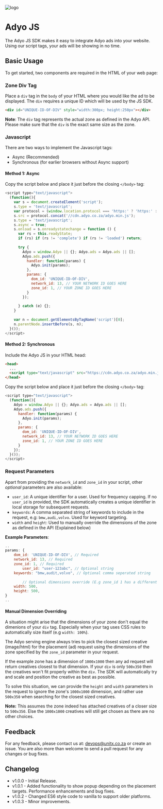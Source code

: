 ![logo](https://i.imgur.com/NHC1sJX.png)

# Adyo JS 

The Adyo JS SDK makes it easy to integrate Adyo ads into your website. Using our script tags, your ads will be showing in no time.

## Basic Usage

To get started, two components are required in the HTML of your web page:

### Zone Div Tag

Place a `div` tag in the `body` of your HTML where you would like the ad to be displayed. The `div` requires a unique ID which will be used by the JS SDK.

``` html
<div id="UNIQUE-ID-OF-DIV" style="width:300px; height:250px"></div>
```
**Note**: The `div` tag represents the actual zone as defined in the Adyo API. Please make sure that the `div` is the exact same size as the zone.

### Javascript

There are two ways to implement the Javascript tags:

* Async (Recommended)
* Synchronous (for earlier browsers without Async support)

#### Method 1: Async

Copy the script below and place it just before the closing `</body>` tag:

```js
<script type="text/javascript">
  (function(){
    var s = document.createElement('script'); 
    s.type = 'text/javascript';
    var protocol = (window.location.protocol === 'https:' ? 'https:' : 'http:');
    s.src = protocol.concat('//cdn.adyo.co.za/adyo.min.js');
    s.type = 'text/javascript';
    s.async = true;
    s.onload = s.onreadystatechange = function () {
      var rs = this.readyState; 
      if (rs) if (rs != 'complete') if (rs != 'loaded') return;
  
      try {
        Adyo = window.Adyo || {}; Adyo.ads = Adyo.ads || [];
        Adyo.ads.push({
          handler: function(params) { 
            Adyo.init(params); 
          },
          params: { 
            dom_id: 'UNIQUE-ID-OF-DIV',
            network_id: 13, // YOUR NETWORK ID GOES HERE
            zone_id: 1, // YOUR ZONE ID GOES HERE
          }
        });
        
      } catch (e) {};
    }
  
    var n = document.getElementsByTagName('script')[0]; 
    n.parentNode.insertBefore(s, n);
  }());
</script>
```



#### Method 2: Synchronous

Include the Adyo JS in your HTML head:

``` html
<head>
  ...
  <script type="text/javascript" src="https://cdn.adyo.co.za/adyo.min.js"></script>
</head>
```


Copy the script below and place it just before the closing `</body>` tag:

```javascript
<script type="text/javascript">
  (function(){
    Adyo = window.Adyo || {}; Adyo.ads = Adyo.ads || [];
    Adyo.ads.push({
      handler: function(params) { 
        Adyo.init(params); 
      },
      params: { 
        dom_id: 'UNIQUE-ID-OF-DIV',
        network_id: 13, // YOUR NETWORK ID GOES HERE
        zone_id: 1, // YOUR ZONE ID GOES HERE
      }
    });
  }());
</script>	
```




### Request Parameters

Apart from providing the `network_id` and `zone_id` in your script, other *optional* parameters are also available:

* `user_id`: A unique identifier for a user. Used for frequency capping. If no `user_id` is provided, the SDK automatically creates a unique identifier in local storage for subsequent requests.
* `keywords`: A comma separated string of keywords to include in the request, e.g: `bmw,audi,volvo`. Used for keyword targeting.
* `width` and `height`: Used to manually override the dimensions of the zone as defined in the API (Explained below)



**Example Parameters**:

```javascript
..
params: { 
	dom_id: 'UNIQUE-ID-OF-DIV', // Required
	network_id: 13, // Required
	zone_id: 1, // Required
        user_id: "user-123abc", // Optional string
  	keywords: "bmw,audit,volvo", // Optional comma seperated string
      
        // Optional dimensions override (E.g zone_id 1 has a different height and width to our current situation). Used to fetch the closest sized ad.
  	width: 500,
  	height: 500,
}
..
```



#### Manual Dimension Overriding

A situation might arise that the dimensions of your zone don't equal the dimenions of your `div` tag. Especially when your tag uses CSS rules to automatically size itself (e.g `width: 100%`).

The Adyo serving engine always tries to pick the closest sized creative (image/html) for the placement (ad) request using the dimensions of the zone specified by the `zone_id` parameter in your request.

If the example zone has a dimension of `1000x1000` then any ad request will return creatives closest to that dimension. If your `div` is only `500x350` then the creatives won't fit properly within the `div`. The SDK will automatically try and scale and position the creative as best as possible.

To solve this situation, we can provide the `height` and `width` parameters in the request to ignore the zone's `1000x1000` dimension, and rather use `500x350` when searching for the closest sized creatives.

**Note:** This assumes the zone indeed has attached creatives of a closer size to `500x350`. Else the `1000x1000` creatives will still get chosen as there are no other choices.



## Feedback

For any feedback, please contact us at: devops@unitx.co.za or create an issue. You are also more than welcome to send a pull request for any changes or bug fixes.



## Changelog

- v1.0.0 - Initial Release.
- v1.0.1 - Added functionality to show popup depending on the placement targets. Performance enhancements and bug fixes.
- v1.0.2 - Changed ES6 style code to vanilla to support older platforms.
- v1.0.3 - Minor improvements.
